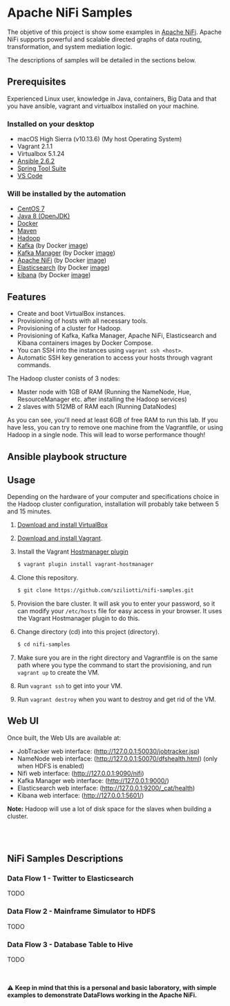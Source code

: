 # Apache NiFi Samples
The objetive of this project is show some examples in [Apache NiFi](https://nifi.apache.org/). Apache NiFi supports powerful and scalable directed graphs of data routing, transformation, and system mediation logic.

The descriptions of samples will be detailed in the sections below.

## Prerequisites
Experienced Linux user, knowledge in Java, containers, Big Data and that you have ansible, vagrant and virtualbox installed on your machine. 

### Installed on your desktop
* macOS High Sierra (v10.13.6) (My host Operating System)
* Vagrant 2.1.1
* Virtualbox 5.1.24
* [Ansible 2.6.2](https://www.ansible.com/)
* [Spring Tool Suite](https://spring.io/tools/sts)
* [VS Code](https://code.visualstudio.com/)

### Will be installed by the automation
* [CentOS 7](https://www.centos.org/)
* [Java 8 (OpenJDK)](http://openjdk.java.net/)
* [Docker](https://www.docker.com/)
* [Maven](https://maven.apache.org/)
* [Hadoop](http://hadoop.apache.org/)
* [Kafka](http://kafka.apache.org/) (by Docker [image](https://hub.docker.com/r/wurstmeister/kafka/))
* [Kafka Manager](https://github.com/yahoo/kafka-manager) (by Docker [image](https://hub.docker.com/r/sheepkiller/kafka-manager/)) 
* [Apache NiFi](https://nifi.apache.org/) (by Docker [image](https://hub.docker.com/r/apache/nifi/))
* [Elasticsearch](https://www.elastic.co/) (by Docker [image](https://www.elastic.co/guide/en/elasticsearch/reference/current/docker.html))
* [kibana](https://www.elastic.co/products/kibana) (by Docker [image](https://www.elastic.co/guide/en/kibana/current/docker.html))


## Features
* Create and boot VirtualBox instances.
* Provisioning of hosts with all necessary tools.
* Provisioning of a cluster for Hadoop.
* Provisioning of Kafka, Kafka Manager, Apache NiFi, Elasticsearch and Kibana containers images by Docker Compose.
* You can SSH into the instances using ```vagrant ssh <host>```.
* Automatic SSH key generation to access your hosts through vagrant commands.


The Hadoop cluster conists of 3 nodes:

* Master node with 1GB of RAM (Running the NameNode, Hue, ResourceManager etc. after installing the Hadoop services)
* 2 slaves with 512MB of RAM each (Running DataNodes)

As you can see, you'll need at least 6GB of free RAM to run this lab. If you have less, you can try to remove one machine from the Vagrantfile, or using Hadoop in a single node. This will lead to worse performance though!

## Ansible playbook structure
<!-- 
```bash
$ tree provisioning/
provisioning/
├── kafka-playbook.yml
├── roles
│   ├── general
│   │   ├── handlers
│   │   │   ├── main.yml
│   │   │   └── restart-mdns.yml
│   │   └── tasks
│   │       ├── main.yml
│   │       ├── packages.yml
│   │       └── security.yml
│   ├── kafka
│   │   ├── files
│   │   │   └── kafka.service
│   │   ├── handlers
│   │   │   ├── main.yml
│   │   │   └── restart-kafka.yml
│   │   ├── tasks
│   │   │   ├── create-configuration.yml
│   │   │   ├── create-npa.yml
│   │   │   ├── install-kafka.yml
│   │   │   ├── main.yml
│   │   │   └── manage-service.yml
│   │   ├── templates
│   │   │   └── server.properties.j2
│   │   └── vars
│   │       └── main.yml
│   └── zookeeper
│       ├── files
│       │   └── zookeeper-3.4.10.tar.gz
│       ├── handlers
│       │   ├── main.yml
│       │   └── restart-zookeeper.yml
│       ├── tasks
│       │   ├── create-configuration.yml
│       │   ├── create-npa.yml
│       │   ├── install-zookeeper.yml
│       │   ├── main.yml
│       │   └── manage-service.yml
│       ├── templates
│       │   ├── zoo.cfg.j2
│       │   └── zookeeper.service.j2
│       └── vars
│           └── main.yml
└── zookeeper-playbook.yml

16 directories, 28 files
```
-->

## Usage
Depending on the hardware of your computer and specifications choice in the Hadoop cluster configuration, installation will probably take between 5 and 15 minutes.

1. [Download and install VirtualBox](https://www.virtualbox.org/wiki/Downloads)
2. [Download and install Vagrant](http://www.vagrantup.com/).
3. Install the Vagrant [Hostmanager plugin](https://github.com/smdahlen/vagrant-hostmanager)
    ```bash
    $ vagrant plugin install vagrant-hostmanager
    ```

4. Clone this repository.
    ```bash
    $ git clone https://github.com/sziliotti/nifi-samples.git
    ```

5. Provision the bare cluster. It will ask you to enter your password, so it can modify your `/etc/hosts` file for easy access in your browser. It uses the Vagrant Hostmanager plugin to do this.

6. Change directory (cd) into this project (directory).
    ```bash
    $ cd nifi-samples
    ```
7. Make sure you are in the right directory and Vagrantfile is on the same path where you type the command to start the provisioning, and run ```vagrant up``` to create the VM.
8. Run ```vagrant ssh``` to get into your VM.
9. Run ```vagrant destroy``` when you want to destroy and get rid of the VM.


## Web UI
Once built, the Web UIs are available at:
* JobTracker web interface: (http://127.0.0.1:50030/jobtracker.jsp)
* NameNode web interface: (http://127.0.0.1:50070/dfshealth.html) (only when HDFS is enabled)
* Nifi web interface: (http://127.0.0.1:9090/nifi)
* Kafka Manager web interface: (http://127.0.0.1:9000/)
* Elasticsearch web interface: (http://127.0.0.1:9200/_cat/health)
* Kibana web interface: (http://127.0.0.1:5601/)

**Note:** Hadoop will use a lot of disk space for the slaves when building a cluster.

<br><br>
## NiFi Samples Descriptions

### Data Flow 1 - Twitter to Elasticsearch
TODO

### Data Flow 2 - Mainframe Simulator to HDFS
TODO

### Data Flow 3 - Database Table to Hive
TODO


<br><br>
:warning: **Keep in mind that this is a personal and basic laboratory, with simple examples to demonstrate DataFlows working in the Apache NiFi.**
